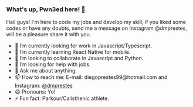   ### What's up, Pwn3ed here! 👋 ###

<div>
  <p>Hail guys! I'm here to code my jobs and develop my skill, if you liked some codes or have any doubts, send me a message on Instagram @dmprestes, will be a pleasure share it with you.</p>

  <ul>
    <li>🔭 I’m currently looking for work in Javascript/Typescript.</li>
    <li>🌱 I’m currently learning React Native for mobile.</li>
    <li>👯 I’m looking to collaborate in Javascript and Python.</li>
    <li>🤔 I’m looking for help with jobs.</li>
    <li>💬 Ask me about anything.</li>
    <li>📫 How to reach me: E-mail: diegoprestes99@hotmail.com and Instagram: <a href="https://www.instagram.com/dmprestes">@dmprestes</a></li>
    <li>😄 Pronouns: Yo!</li>
    <li>⚡ Fun fact: Parkour/Calisthenic athlete.</li>
  </ul>
  
</div>

